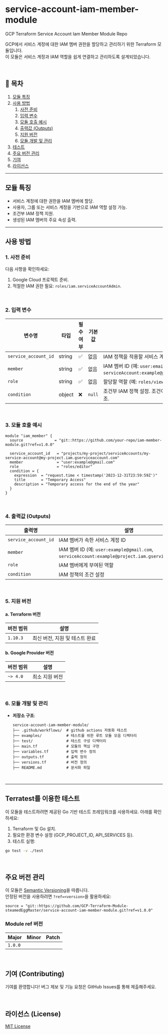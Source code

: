 # service-account-iam-member-module
GCP Terraform Service Account Iam Member Module Repo

GCP에서 서비스 계정에 대한 IAM 멤버 권한을 할당하고 관리하기 위한 Terraform 모듈입니다.  
이 모듈은 서비스 계정과 IAM 역할을 쉽게 연결하고 관리하도록 설계되었습니다.

<br>

## 📑 **목차**
1. [모듈 특징](#모듈-특징)
2. [사용 방법](#사용-방법)
    1. [사전 준비](#1-사전-준비)
    2. [입력 변수](#2-입력-변수)
    3. [모듈 호출 예시](#3-모듈-호출-예시)
    4. [출력값 (Outputs)](#4-출력값-outputs)
    5. [지원 버전](#5-지원-버전)
    6. [모듈 개발 및 관리](#6-모듈-개발-및-관리)
3. [테스트](#terratest를-이용한-테스트)
4. [주요 버전 관리](#주요-버전-관리)
5. [기여](#기여-contributing)
6. [라이선스](#라이선스-license)

---

## 모듈 특징

- 서비스 계정에 대한 권한을 IAM 멤버에 할당.
- 사용자, 그룹 또는 서비스 계정을 기반으로 IAM 역할 설정 가능.
- 조건부 IAM 정책 지원.
- 생성된 IAM 멤버의 주요 속성 출력.

---

## 사용 방법

### 1. 사전 준비

다음 사항을 확인하세요:
1. Google Cloud 프로젝트 준비.
2. 적절한 IAM 권한 필요: `roles/iam.serviceAccountAdmin`.

<br>

### 2. 입력 변수

| 변수명               | 타입   | 필수 여부 | 기본값 | 설명                                                                 |
|----------------------|--------|-----------|--------|----------------------------------------------------------------------|
| `service_account_id` | string | ✅        | 없음   | IAM 정책을 적용할 서비스 계정 ID                                      |
| `member`             | string | ✅        | 없음   | IAM 멤버 ID (예: `user:email@example.com`, `serviceAccount:example@project.iam.gserviceaccount.com`) |
| `role`               | string | ✅        | 없음   | 할당할 역할 (예: `roles/viewer`)                                      |
| `condition`          | object | ❌        | `null` | 조건부 IAM 정책 설정. 조건이 없는 경우 `null`로 설정. 아래 예시 참조. |

<br>

### 3. 모듈 호출 예시

```hcl
module "iam_member" {
  source              = "git::https://github.com/your-repo/iam-member-module.git?ref=v1.0.0"

  service_account_id   = "projects/my-project/serviceAccounts/my-service-account@my-project.iam.gserviceaccount.com"
  member               = "user:example@gmail.com"
  role                 = "roles/editor"
  condition = {
    expression  = "request.time < timestamp('2023-12-31T23:59:59Z')"
    title       = "Temporary Access"
    description = "Temporary access for the end of the year"
  }
}
```

<br>

### 4. 출력값 (Outputs)

| 출력명                | 설명                                                                 |
|-----------------------|----------------------------------------------------------------------|
| `service_account_id`  | IAM 멤버가 속한 서비스 계정 ID                                       |
| `member`              | IAM 멤버 ID (예: `user:example@gmail.com`, `serviceAccount:example@project.iam.gserviceaccount.com`) |
| `role`                | IAM 멤버에게 부여된 역할                                             |
| `condition`           | IAM 정책의 조건 설정                                                |

<br>

### 5. 지원 버전

#### a.  Terraform 버전
| 버전 범위 | 설명                              |
|-----------|-----------------------------------|
| `1.10.3`   | 최신 버전, 지원 및 테스트 완료                  |

#### b. Google Provider 버전
| 버전 범위 | 설명                              |
|-----------|-----------------------------------|
| `~> 4.0`  | 최소 지원 버전                   |

<br>

### 6. 모듈 개발 및 관리

- **저장소 구조**:
  ```
  service-account-iam-member-module/
  ├── .github/workflows/  # github actions 자동화 테스트
  ├── examples/           # 테스트를 위한 루트 모듈 모음 디렉터리
  ├── test/               # 테스트 구성 디렉터리
  ├── main.tf             # 모듈의 핵심 구현
  ├── variables.tf        # 입력 변수 정의
  ├── outputs.tf          # 출력 정의
  ├── versions.tf         # 버전 정의
  ├── README.md           # 문서화 파일
  ```
<br>

---

## Terratest를 이용한 테스트
이 모듈을 테스트하려면 제공된 Go 기반 테스트 프레임워크를 사용하세요. 아래를 확인하세요:

1. Terraform 및 Go 설치.
2. 필요한 환경 변수 설정 (GCP_PROJECT_ID, API_SERVICES 등).
3. 테스트 실행:
```bash
go test -v ./test
```

<br>

## 주요 버전 관리
이 모듈은 [Semantic Versioning](https://semver.org/)을 따릅니다.  
안정된 버전을 사용하려면 `?ref=<version>`을 활용하세요:

```hcl
source = "git::https://github.com/GCP-Terraform-Module-steamedEggMaster/service-account-iam-member-module.git?ref=v1.0.0"
```

### Module ref 버전
| Major | Minor | Patch |
|-----------|-----------|----------|
| `1.0.0`   |    |   |


<br>

## 기여 (Contributing)
기여를 환영합니다! 버그 제보 및 기능 요청은 GitHub Issues를 통해 제출해주세요.

<br>

## 라이선스 (License)
[MIT License](LICENSE)